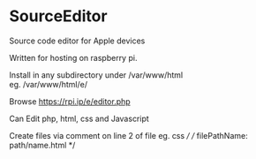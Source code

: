 # SourceEditor
Source code editor for Apple devices

Written for hosting on raspberry pi.

Install in any subdirectory under
/var/www/html<br>
eg.
/var/www/html/e/

Browse
https://rpi.ip/e/editor.php

Can Edit php, html, css and Javascript 

Create files 
via comment on line 2 of file
eg.
 css */
/* filePathName: path/name.html */
